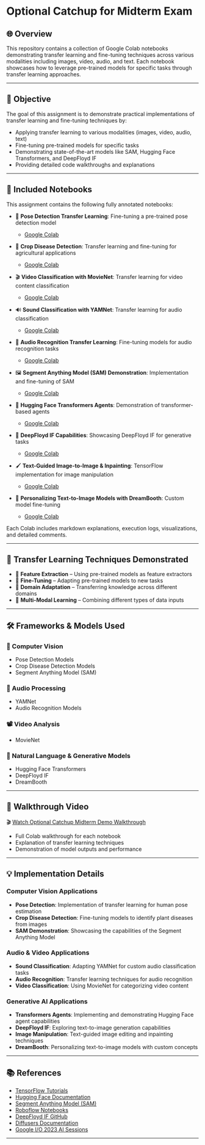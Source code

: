 # Optional Catchup for Midterm Exam

## 🌐 Overview

This repository contains a collection of Google Colab notebooks demonstrating transfer learning and fine-tuning techniques across various modalities including images, video, audio, and text. Each notebook showcases how to leverage pre-trained models for specific tasks through transfer learning approaches.

---

## 🎯 Objective

The goal of this assignment is to demonstrate practical implementations of transfer learning and fine-tuning techniques by:

- Applying transfer learning to various modalities (images, video, audio, text)
- Fine-tuning pre-trained models for specific tasks
- Demonstrating state-of-the-art models like SAM, Hugging Face Transformers, and DeepFloyd IF
- Providing detailed code walkthroughs and explanations

---

## 📁 Included Notebooks

This assignment contains the following fully annotated notebooks:

- 📘 **Pose Detection Transfer Learning**: Fine-tuning a pre-trained pose detection model
  - [Google Colab](YOUR_COLAB_LINK_HERE)

- 🌱 **Crop Disease Detection**: Transfer learning and fine-tuning for agricultural applications
  - [Google Colab](YOUR_COLAB_LINK_HERE)

- 🎬 **Video Classification with MovieNet**: Transfer learning for video content classification
  - [Google Colab](YOUR_COLAB_LINK_HERE)

- 🔊 **Sound Classification with YAMNet**: Transfer learning for audio classification
  - [Google Colab](YOUR_COLAB_LINK_HERE)

- 🎵 **Audio Recognition Transfer Learning**: Fine-tuning models for audio recognition tasks
  - [Google Colab](YOUR_COLAB_LINK_HERE)

- 🖼️ **Segment Anything Model (SAM) Demonstration**: Implementation and fine-tuning of SAM
  - [Google Colab](YOUR_COLAB_LINK_HERE)

- 🤖 **Hugging Face Transformers Agents**: Demonstration of transformer-based agents
  - [Google Colab](YOUR_COLAB_LINK_HERE)

- 🎨 **DeepFloyd IF Capabilities**: Showcasing DeepFloyd IF for generative tasks
  - [Google Colab](YOUR_COLAB_LINK_HERE)

- 🖌️ **Text-Guided Image-to-Image & Inpainting**: TensorFlow implementation for image manipulation
  - [Google Colab](YOUR_COLAB_LINK_HERE)

- 👤 **Personalizing Text-to-Image Models with DreamBooth**: Custom model fine-tuning
  - [Google Colab](YOUR_COLAB_LINK_HERE)

Each Colab includes markdown explanations, execution logs, visualizations, and detailed comments.

---

## 🧠 Transfer Learning Techniques Demonstrated

- 🔄 **Feature Extraction** – Using pre-trained models as feature extractors
- 🔧 **Fine-Tuning** – Adapting pre-trained models to new tasks
- 🎯 **Domain Adaptation** – Transferring knowledge across different domains
- 🧩 **Multi-Modal Learning** – Combining different types of data inputs

---

## 🛠️ Frameworks & Models Used

### 🔹 Computer Vision
- Pose Detection Models
- Crop Disease Detection Models
- Segment Anything Model (SAM)

### 🔸 Audio Processing
- YAMNet
- Audio Recognition Models

### 📽️ Video Analysis
- MovieNet

### 🤗 Natural Language & Generative Models
- Hugging Face Transformers
- DeepFloyd IF
- DreamBooth

---

## 🎥 Walkthrough Video

🎬 [Watch Optional Catchup Midterm Demo Walkthrough](YOUR_YOUTUBE_VIDEO_LINK)

- Full Colab walkthrough for each notebook
- Explanation of transfer learning techniques
- Demonstration of model outputs and performance

---

## 💡 Implementation Details

### Computer Vision Applications
- **Pose Detection**: Implementation of transfer learning for human pose estimation
- **Crop Disease Detection**: Fine-tuning models to identify plant diseases from images
- **SAM Demonstration**: Showcasing the capabilities of the Segment Anything Model

### Audio & Video Applications
- **Sound Classification**: Adapting YAMNet for custom audio classification tasks
- **Audio Recognition**: Transfer learning techniques for audio recognition
- **Video Classification**: Using MovieNet for categorizing video content

### Generative AI Applications
- **Transformers Agents**: Implementing and demonstrating Hugging Face agent capabilities
- **DeepFloyd IF**: Exploring text-to-image generation capabilities
- **Image Manipulation**: Text-guided image editing and inpainting techniques
- **DreamBooth**: Personalizing text-to-image models with custom concepts

---

## 📚 References

- [TensorFlow Tutorials](https://www.tensorflow.org/tutorials)
- [Hugging Face Documentation](https://huggingface.co/docs)
- [Segment Anything Model (SAM)](https://segment-anything.com/)
- [Roboflow Notebooks](https://github.com/roboflow/notebooks)
- [DeepFloyd IF GitHub](https://github.com/deep-floyd/IF)
- [Diffusers Documentation](https://huggingface.co/docs/diffusers/using-diffusers/controlling_generation)
- [Google I/O 2023 AI Sessions](https://io.google/2023/program/?q=ai)

---
